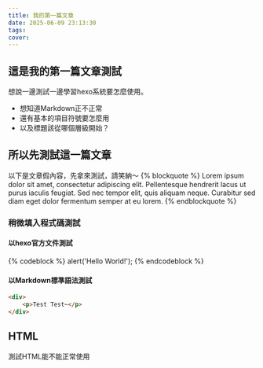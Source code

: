 ```yaml
---
title: 我的第一篇文章
date: 2025-06-09 23:13:30
tags:
cover:
---
```


## 這是我的第一篇文章測試
想說一邊測試一邊學習hexo系統要怎麼使用。

* 想知道Markdown正不正常
* 還有基本的項目符號要怎麼用
* 以及標題該從哪個層級開始？

## 所以先測試這一篇文章
以下是文章假內容，先拿來測試，請笑納～
{% blockquote %}
Lorem ipsum dolor sit amet, consectetur adipiscing elit. Pellentesque hendrerit lacus ut purus iaculis feugiat. Sed nec tempor elit, quis aliquam neque. Curabitur sed diam eget dolor fermentum semper at eu lorem.
{% endblockquote %}


### 稍微填入程式碼測試
#### 以hexo官方文件測試
{% codeblock %}
alert('Hello World!');
{% endcodeblock %}

#### 以Markdown標準語法測試
``` html
<div>
    <p>Test Test~</p>
</div>
```

## HTML
<div>
    <span>測試HTML能不能正常使用</span>
</div>
